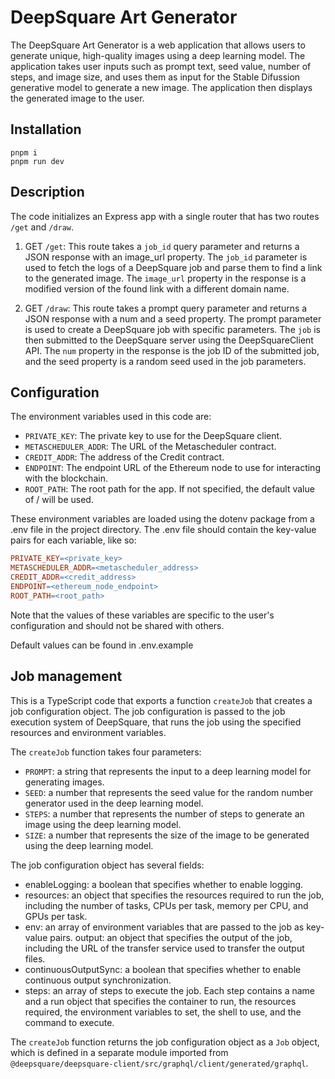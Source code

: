 # DeepSquare Art Generator

The DeepSquare Art Generator is a web application that allows users to generate unique, high-quality images using a deep learning model. 
The application takes user inputs such as prompt text, seed value, number of steps, and image size, and uses them as input for the Stable Difussion generative model to generate a new image. 
The application then displays the generated image to the user.



## Installation 


```
pnpm i
pnpm run dev
```


## Description 

The code initializes an Express app with a single router that has two routes `/get` and `/draw`.

1. GET `/get`: 
This route takes a `job_id` query parameter and returns a JSON response with an image_url property. 
The `job_id` parameter is used to fetch the logs of a DeepSquare job and parse them to find a link to the generated image. The `image_url` property in the response is a modified version of the found link with a different domain name.

2. GET  `/draw`: 
This route takes a prompt query parameter and returns a JSON response with a num and a seed property.
The prompt parameter is used to create a DeepSquare job with specific parameters. 
The `job` is then submitted to the DeepSquare server using the DeepSquareClient API. 
The `num` property in the response is the job ID of the submitted job, and the seed property is a random seed used in the job parameters.

## Configuration

The environment variables used in this code are:

- `PRIVATE_KEY`: The private key to use for the DeepSquare client.
- `METASCHEDULER_ADDR`: The URL of the Metascheduler contract.
- `CREDIT_ADDR`: The address of the Credit contract.
- `ENDPOINT`: The endpoint URL of the Ethereum node to use for interacting with the blockchain.
- `ROOT_PATH`: The root path for the app. If not specified, the default value of / will be used.

These environment variables are loaded using the dotenv package from a .env file in the project directory. The .env file should contain the key-value pairs for each variable, like so:

```makefile 
PRIVATE_KEY=<private_key>
METASCHEDULER_ADDR=<metascheduler_address>
CREDIT_ADDR=<credit_address>
ENDPOINT=<ethereum_node_endpoint>
ROOT_PATH=<root_path>
```

Note that the values of these variables are specific to the user's configuration and should not be shared with others.


Default values can be found in .env.example


## Job management 

This is a TypeScript code that exports a function `createJob` that creates a job configuration object. The job configuration is passed to the job execution system of DeepSquare, that runs the job using the specified resources and environment variables.

The `createJob` function takes four parameters:

- `PROMPT`: a string that represents the input to a deep learning model for generating images.
- `SEED`: a number that represents the seed value for the random number generator used in the deep learning model.
- `STEPS`: a number that represents the number of steps to generate an image using the deep learning model.
- `SIZE`: a number that represents the size of the image to be generated using the deep learning model.


The job configuration object has several fields:

- enableLogging: a boolean that specifies whether to enable logging.
- resources: an object that specifies the resources required to run the job, including the number of tasks, CPUs per task, memory per CPU, and GPUs per task.
- env: an array of environment variables that are passed to the job as key-value pairs.
output: an object that specifies the output of the job, including the URL of the transfer service used to transfer the output files.
- continuousOutputSync: a boolean that specifies whether to enable continuous output synchronization.
- steps: an array of steps to execute the job. Each step contains a name and a run object that specifies the container to run, the resources required, the environment variables to set, the shell to use, and the command to execute.

The `createJob` function returns the job configuration object as a `Job` object, which is defined in a separate module imported from `@deepsquare/deepsquare-client/src/graphql/client/generated/graphql`.
